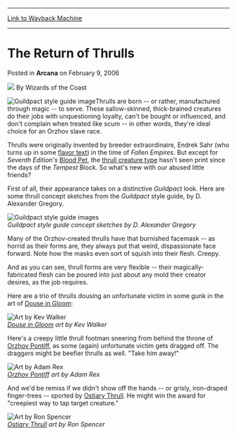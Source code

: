 
---
[Link to Wayback Machine](https://web.archive.org/web/20210429161108/https://magic.wizards.com/en/articles/archive/arcana/return-thrulls-2006-02-09)

[_metadata_:author]:- "Wizards of the Coast"
[_metadata_:description]:- "Thrulls are born -- or rather, manufactured through magic -- to serve. These sallow-skinned, thick-brained creatures do their jobs with unquestioning loyalty, can't be bought or influenced, and don't complain when treated like scum -- in other words, they're ideal choice for an Orzhov slave race.Thrulls were originally invented by breeder extraordinaire, Endrek Sahr (who turns"
[_metadata_:generator]:- "Drupal 7 (http://drupal.org)"
[_metadata_:node]:- "702691"
[_metadata_:publish_date]:- "2006-02-09"
[_metadata_:source]:- "div-main-content"
[_metadata_:title]:- "The Return of Thrulls"
[_metadata_:wayback_capture_timestamp]:- "2021-04-29 16:11:08"
[_metadata_:wayback_raw_url]:- "https://web.archive.org/web/20210429161108id_/https://magic.wizards.com/en/articles/archive/arcana/return-thrulls-2006-02-09"
[_metadata_:wayback_url]:- "https://magic.wizards.com/en/articles/archive/arcana/return-thrulls-2006-02-09"
---


The Return of Thrulls
=====================



 Posted in **Arcana**
 on February 9, 2006 






![](https://media.magic.wizards.com/styles/auth_small/public/images/person/wizards_author.jpg)
By Wizards of the Coast











![Guildpact style guide image](https://media.magic.wizards.com/image_legacy_migration/magic/images/mtgcom/arcana1000/1011_thrull1.jpg)Thrulls are born -- or rather, manufactured through magic -- to serve. These sallow-skinned, thick-brained creatures do their jobs with unquestioning loyalty, can't be bought or influenced, and don't complain when treated like scum -- in other words, they're ideal choice for an Orzhov slave race.

Thrulls were originally invented by breeder extraordinaire, Endrek Sahr (who turns up in some [flavor text](http://gatherer.wizards.com/?first=1&last=100&term=endrek+sahr&Field_Flavor=on&setfilter=Allsets&colorfilter=All&typefilter=All&output=summary&sort=name&printingfilter=on&x=31&y=28)) in the time of *Fallen Empires*. But except for *Seventh Edition's* 
[Blood Pet](http://gatherer.wizards.com/Pages/Card/Details.aspx?name=Blood+Pet), the [thrull creature type](http://gatherer.wizards.com/?first=1&last=100&term=thrull&Field_Type=on&setfilter=Allsets&colorfilter=All&typefilter=All&output=summary&sort=name&x=25&y=18) hasn't seen print since the days of the *Tempest* Block. So what's new with our abused little friends? 

First of all, their appearance takes on a distinctive *Guildpact* look. Here are some thrull concept sketches from the *Guildpact* style guide, by D. Alexander Gregory. 

![Guildpact style guide images](https://media.magic.wizards.com/image_legacy_migration/magic/images/mtgcom/arcana1000/1011_thrull2.jpg)  
*Guildpact style guide concept sketches by D. Alexander Gregory*

Many of the Orzhov-created thrulls have that burnished facemask -- as horrid as their forms are, they always put that weird, dispassionate face forward. Note how the masks even sort of squish into their flesh. Creepy. 

 And as you can see, thrull forms are very flexible -- their magically-fabricated flesh can be poured into just about any mold their creator desires, as the job requires. 

Here are a trio of thrulls dousing an unfortunate victim in some gunk in the art of [Douse in Gloom](http://gatherer.wizards.com/Pages/Card/Details.aspx?name=Douse+in+Gloom):

![Art by Kev Walker](https://media.magic.wizards.com/image_legacy_migration/magic/images/mtgcom/arcana1000/1011_douse.jpg)  
*[Douse in Gloom](http://gatherer.wizards.com/Pages/Card/Details.aspx?name=Douse+in+Gloom) art by Kev Walker*

Here's a creepy little thrull footman sneering from behind the throne of [Orzhov Pontiff](http://gatherer.wizards.com/Pages/Card/Details.aspx?name=Orzhov+Pontiff), as some (again) unfortunate victim gets dragged off. The dragg*ers* might be beefier thrulls as well. "Take him away!"

![Art by Adam Rex](https://media.magic.wizards.com/image_legacy_migration/magic/images/mtgcom/arcana1000/1011_pontiff.jpg)  
*[Orzhov Pontiff](http://gatherer.wizards.com/Pages/Card/Details.aspx?name=Orzhov+Pontiff) art by Adam Rex*

And we'd be remiss if we didn't show off the hands -- or grisly, iron-draped finger-trees -- sported by [Ostiary Thrull](http://gatherer.wizards.com/Pages/Card/Details.aspx?name=Ostiary+Thrull). He might win the award for "creepiest way to tap target creature."

![Art by Ron Spencer](https://media.magic.wizards.com/image_legacy_migration/magic/images/mtgcom/arcana1000/1011_ostiary.jpg)  
*[Ostiary Thrull](http://gatherer.wizards.com/Pages/Card/Details.aspx?name=Ostiary+Thrull) art by Ron Spencer*







